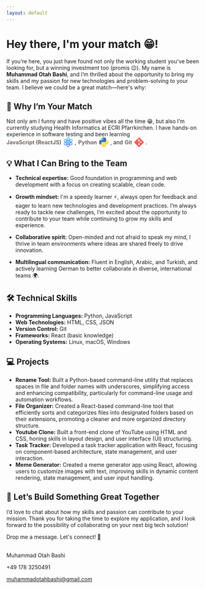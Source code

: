 ```yaml
---
layout: default
---
```


# Hey there, I'm your match 😁!

If you’re here, you just have found not only the working student you've been looking for, but a winning investment too (promis 😉). My name is <strong>Muhammad Otah Bashi</strong>, and I’m thrilled about the opportunity to bring my skills and my passion for new technologies and problem-solving to your team. I believe we could be a great match—here's why:

## 🚀 Why I’m Your Match

<p style="margin:0">
  Not only am I funny and have positive vibes all the time 😁, but also I’m currently studying Health Informatics at ECRI Pfarrkirchen. I have hands-on experience in software testing and been learning 
  <span style="display: inline-flex; align-items: center; gap: 5px;">
      <span style="color:#756464; font-weight:bold; display: flex; align-items: center; vertical-align: middle;">
      JavaScript (ReactJS) <img src="./img/react.png" style="height:25px;width:25px; margin-left: 5px; vertical-align: middle;" />
    </span>,
    <span style="color:#756464; font-weight:bold; display: flex; align-items: center; vertical-align: middle;">
      Python <img src="./img/python.png" style="height:25px;width:25px; margin-left: 5px; vertical-align: middle;" />
    </span>, and
    <span style="color:#756464; font-weight:bold; display: flex; align-items: center; vertical-align: middle;">
      Git <img src="./img/git.png" style="height:25px;width:25px; margin-left: 5px; vertical-align: middle;" />
    </span>.
  </span>
</p>

## 💡 What I Can Bring to the Team

- **Technical expertise:** Good foundation in programming and web development with a focus on creating scalable, clean code.

- **Growth mindset:** I'm a speedy learner ⚡, always open for feedback and eager to learn new technologies and development practices. I’m always ready to tackle new challenges, I’m excited about the opportunity to contribute to your team while continuing to grow my skills and experience.

- **Collaborative spirit:** Open-minded and not afraid to speak my mind, I thrive in team environments where ideas are shared freely to drive innovation.

- **Multilingual communication:** Fluent in English, Arabic, and Turkish, and actively learning German to better collaborate in diverse, international teams 🌍.

## 🛠️ Technical Skills

- **Programming Languages:** Python, JavaScript
- **Web Technologies:** HTML, CSS, JSON
- **Version Control:** Git
- **Frameworks:** React (basic knowledge)
- **Operating Systems:** Linux, macOS, Windows

## 💻 Projects

- **Rename Tool:** Built a Python-based command-line utility that replaces spaces in file and folder names with underscores, simplifying access and enhancing compatibility, particularly for command-line usage and automation workflows.
- **File Organizer:** Created a React-based command-line tool that efficiently sorts and categorizes files into designated folders based on their extensions, promoting a cleaner and more organized directory structure.
- **Youtube Clone:** Built a front-end clone of YouTube using HTML and CSS, honing skills in layout design, and user interface (UI) structuring.
- **Task Tracker:** Developed a task tracker application with React, focusing on component-based architecture, state management, and user interaction.
- **Meme Generator:** Created a meme generator app using React, allowing users to customize images with text, improving skills in dynamic content rendering, state management, and user input handling.

## 🤝 Let’s Build Something Great Together

I’d love to chat about how my skills and passion can contribute to your mission. Thank you for taking the time to explore my application, and I look forward to the possibility of collaborating on your next big tech solution!

Drop me a message. Let's connect! 🤩

<br/>
Muhammad Otah Bashi

+49 178 3250491

muhammadotahbashi@gmail.com

<!-- ![Octocat](https://github.githubassets.com/images/icons/emoji/octocat.png) -->
